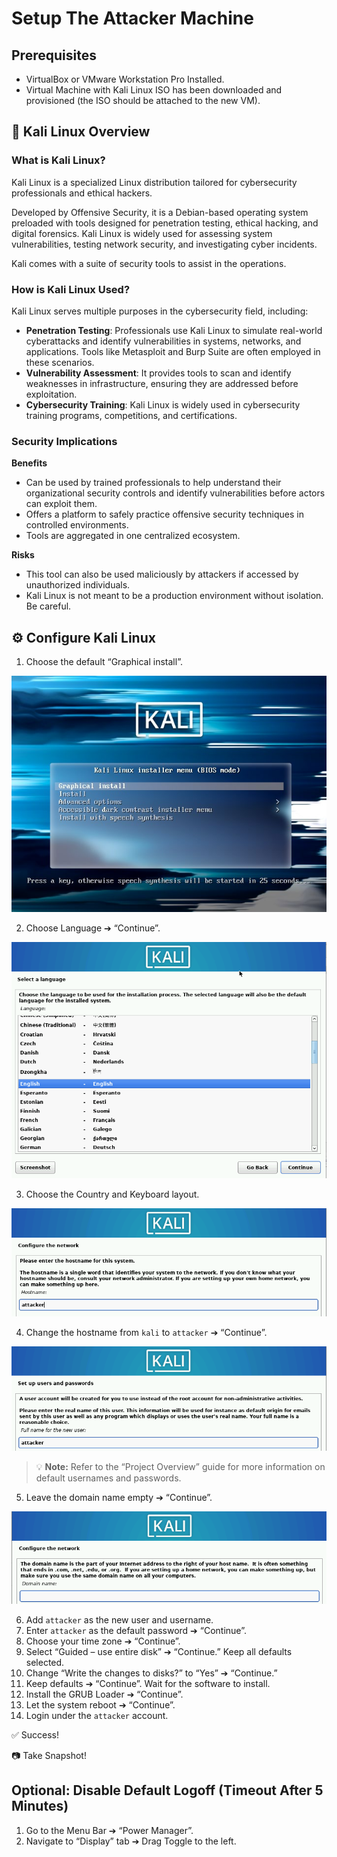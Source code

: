 # Setup The Attacker Machine

## Prerequisites

- VirtualBox or VMware Workstation Pro Installed.
- Virtual Machine with Kali Linux ISO has been downloaded and provisioned (the ISO should be attached to the new VM).


## 🐉 Kali Linux Overview

### What is Kali Linux?

Kali Linux is a specialized Linux distribution tailored for cybersecurity professionals and ethical hackers.

Developed by Offensive Security, it is a Debian-based operating system preloaded with tools designed for penetration testing, ethical hacking, and digital forensics. Kali Linux is widely used for assessing system vulnerabilities, testing network security, and investigating cyber incidents.

Kali comes with a suite of security tools to assist in the operations.

### How is Kali Linux Used?

Kali Linux serves multiple purposes in the cybersecurity field, including:

- **Penetration Testing**: Professionals use Kali Linux to simulate real-world cyberattacks and identify vulnerabilities in systems, networks, and applications. Tools like Metasploit and Burp Suite are often employed in these scenarios.
- **Vulnerability Assessment**: It provides tools to scan and identify weaknesses in infrastructure, ensuring they are addressed before exploitation.
- **Cybersecurity Training**: Kali Linux is widely used in cybersecurity training programs, competitions, and certifications.

### Security Implications

**Benefits**

- Can be used by trained professionals to help understand their organizational security controls and identify vulnerabilities before actors can exploit them.
- Offers a platform to safely practice offensive security techniques in controlled environments.
- Tools are aggregated in one centralized ecosystem.

**Risks**

- This tool can also be used maliciously by attackers if accessed by unauthorized individuals.
- Kali Linux is not meant to be a production environment without isolation. Be careful.

## ⚙️ Configure Kali Linux

1. Choose the default “Graphical install”.

![Kali Linux Setup](imgs/kali.jpg)

2. Choose Language ➔ “Continue”.

![Kali Linux Setup](imgs/kali1.png)

3. Choose the Country and Keyboard layout.

![Kali Linux Setup](imgs/kali2.png)

4. Change the hostname from `kali` to `attacker` ➔ “Continue”.  

![Kali Linux Setup](imgs/kali3.png)

> 💡 **Note:** Refer to the “Project Overview” guide for more information on default usernames and passwords.
5. Leave the domain name empty ➔ “Continue”.

![Kali Linux Setup](imgs/kali4.png)

6. Add `attacker` as the new user and username.
7. Enter `attacker` as the default password ➔ “Continue”.
8. Choose your time zone ➔ “Continue”.
9. Select “Guided – use entire disk” ➔ “Continue.” Keep all defaults selected.
10. Change “Write the changes to disks?” to “Yes” ➔ “Continue.”
11. Keep defaults ➔ “Continue”. Wait for the software to install.
12. Install the GRUB Loader ➔ “Continue”.
13. Let the system reboot ➔ “Continue”.
14. Login under the `attacker` account.

✅ Success!

📷 Take Snapshot!

## Optional: Disable Default Logoff (Timeout After 5 Minutes)

1. Go to the Menu Bar ➔ “Power Manager”.
2. Navigate to “Display” tab ➔ Drag Toggle to the left.
